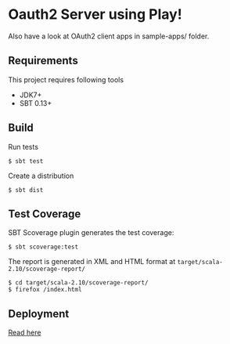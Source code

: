 # Oauth2 Server using Play!

Also have a look at OAuth2 client apps in sample-apps/ folder.

## Requirements

This project requires following tools

 * JDK7+
 * SBT 0.13+

## Build

Run tests

    $ sbt test


Create a distribution

    $ sbt dist


## Test Coverage

SBT Scoverage plugin generates the test coverage:

    $ sbt scoverage:test


The report is generated in XML and HTML format at `target/scala-2.10/scoverage-report/`

    $ cd target/scala-2.10/scoverage-report/
    $ firefox /index.html

## Deployment

[Read here](http://www.playframework.com/documentation/2.0/Production)

